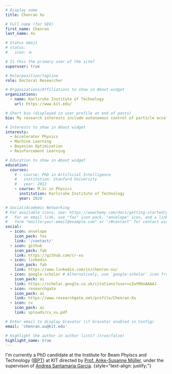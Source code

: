 ```yaml
---
# Display name
title: Chenran Xu

# Full name (for SEO)
first_name: Chenran
last_name: Xu

# Status emoji
# status:
#   icon: ☕️

# Is this the primary user of the site?
superuser: true

# Role/position/tagline
role: Doctoral Researcher

# Organizations/Affiliations to show in About widget
organizations:
  - name: Karlsruhe Institute of Technology
    url: https://www.kit.edu/

# Short bio (displayed in user profile at end of posts)
bio: My research interests include autonomous control of particle accelerators using ML methods.

# Interests to show in About widget
interests:
  - Accelerator Physics
  - Machine Learning
  - Bayesian Optimization
  - Reinforcement Learning

# Education to show in About widget
education:
  courses:
    # - course: PhD in Artificial Intelligence
    #   institution: Stanford University
    #   year: 2012
    - course: M.Sc in Physics
      institution: Karlsruhe Institute of Technology
      year: 2020

# Social/Academic Networking
# For available icons, see: https://wowchemy.com/docs/getting-started/page-builder/#icons
#   For an email link, use "fas" icon pack, "envelope" icon, and a link in the
#   form "mailto:your-email@example.com" or "/#contact" for contact widget.
social:
  - icon: envelope
    icon_pack: fas
    link: '/contact/'
  - icon: github
    icon_pack: fab
    link: https://github.com/cr-xu
  - icon: linkedin
    icon_pack: fab
    link: https://www.linkedin.com/in/chenran-xu/
  - icon: google-scholar # Alternatively, use `google-scholar` icon from `ai` icon pack
    icon_pack: ai
    link: https://scholar.google.co.uk/citations?user=sIwtMXoAAAAJ
  - icon: researchgate
    icon_pack: ai
    link: https://www.researchgate.net/profile/Chenran-Xu
  - icon: cv
    icon_pack: ai
    link: uploads/cv_xu.pdf

# Enter email to display Gravatar (if Gravatar enabled in Config)
email: 'chenran.xu@kit.edu'

# Highlight the author in author lists? (true/false)
highlight_name: true
---
```


I'm currently a PhD candidate at the Institute for Beam Phyiscs and Technology ([IBPT](https://www.ibpt.kit.edu)) at KIT directed by [Prof. Anke-Susanne Müller](https://www.ibpt.kit.edu/director.php), under the supervison of [Andrea Santamaria Garcia](https://ansantam.github.io/).
{style="text-align: justify;"}
